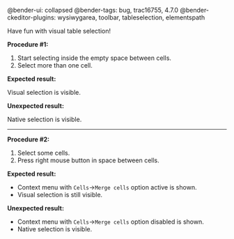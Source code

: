 @bender-ui: collapsed
@bender-tags: bug, trac16755, 4.7.0
@bender-ckeditor-plugins: wysiwygarea, toolbar, tableselection, elementspath

Have fun with visual table selection!

**Procedure #1:**

1. Start selecting inside the empty space between cells.
2. Select more than one cell.

**Expected result:**

Visual selection is visible.

**Unexpected result:**

Native selection is visible.

---

**Procedure #2:**

1. Select some cells.
2. Press right mouse button in space between cells.

**Expected result:**

* Context menu with `Cells`→`Merge cells` option active is shown.
* Visual selection is still visible.

**Unexpected result:**

* Context menu with `Cells`→`Merge cells` option disabled is shown.
* Native selection is visible.
